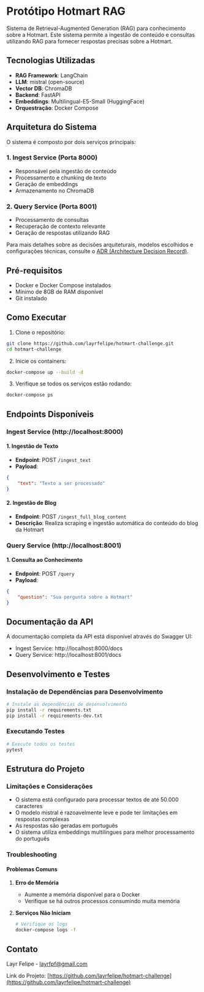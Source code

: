 # Protótipo Hotmart RAG

Sistema de Retrieval-Augmented Generation (RAG) para conhecimento sobre a Hotmart. Este sistema permite a ingestão de conteúdo e consultas utilizando RAG para fornecer respostas precisas sobre a Hotmart.

## Tecnologias Utilizadas
- **RAG Framework**: LangChain
- **LLM**: mistral (open-source)
- **Vector DB**: ChromaDB
- **Backend**: FastAPI
- **Embeddings**: Multilingual-E5-Small (HuggingFace)
- **Orquestração**: Docker Compose

## Arquitetura do Sistema

O sistema é composto por dois serviços principais:

### 1. Ingest Service (Porta 8000)
- Responsável pela ingestão de conteúdo
- Processamento e chunking de texto
- Geração de embeddings
- Armazenamento no ChromaDB

### 2. Query Service (Porta 8001)
- Processamento de consultas
- Recuperação de contexto relevante
- Geração de respostas utilizando RAG

Para mais detalhes sobre as decisões arquiteturais, modelos escolhidos e configurações técnicas, consulte o [ADR (Architecture Decision Record)](ADR.md).

## Pré-requisitos
- Docker e Docker Compose instalados
- Mínimo de 8GB de RAM disponível
- Git instalado

## Como Executar

1. Clone o repositório:
```bash
git clone https://github.com/layrfelipe/hotmart-challenge.git
cd hotmart-challenge
```

2. Inicie os containers:
```bash
docker-compose up --build -d
```

3. Verifique se todos os serviços estão rodando:
```bash
docker-compose ps
```

## Endpoints Disponíveis

### Ingest Service (http://localhost:8000)

#### 1. Ingestão de Texto
- **Endpoint**: POST `/ingest_text`
- **Payload**:
```json
{
    "text": "Texto a ser processado"
}
```

#### 2. Ingestão de Blog
- **Endpoint**: POST `/ingest_full_blog_content`
- **Descrição**: Realiza scraping e ingestão automática do conteúdo do blog da Hotmart

### Query Service (http://localhost:8001)

#### 1. Consulta ao Conhecimento
- **Endpoint**: POST `/query`
- **Payload**:
```json
{
    "question": "Sua pergunta sobre a Hotmart"
}
```

## Documentação da API

A documentação completa da API está disponível através do Swagger UI:
- Ingest Service: http://localhost:8000/docs
- Query Service: http://localhost:8001/docs

## Desenvolvimento e Testes

### Instalação de Dependências para Desenvolvimento
```bash
# Instale as dependências de desenvolvimento
pip install -r requirements.txt
pip install -r requirements-dev.txt
```

### Executando Testes
```bash
# Execute todos os testes
pytest
```

## Estrutura do Projeto

### Limitações e Considerações

- O sistema está configurado para processar textos de até 50.000 caracteres
- O modelo mistral é razoavelmente leve e pode ter limitações em respostas complexas
- As respostas são geradas em português
- O sistema utiliza embeddings multilíngues para melhor processamento do português

### Troubleshooting

#### Problemas Comuns

1. **Erro de Memória**
   - Aumente a memória disponível para o Docker
   - Verifique se há outros processos consumindo muita memória

2. **Serviços Não Iniciam**
   ```bash
   # Verifique os logs
   docker-compose logs -f
   ```

## Contato

Layr Felipe - [layrfpf@gmail.com](mailto:layrfpf@gmail.com)

Link do Projeto: [https://github.com/layrfelipe/hotmart-challenge](https://github.com/layrfelipe/hotmart-challenge)
